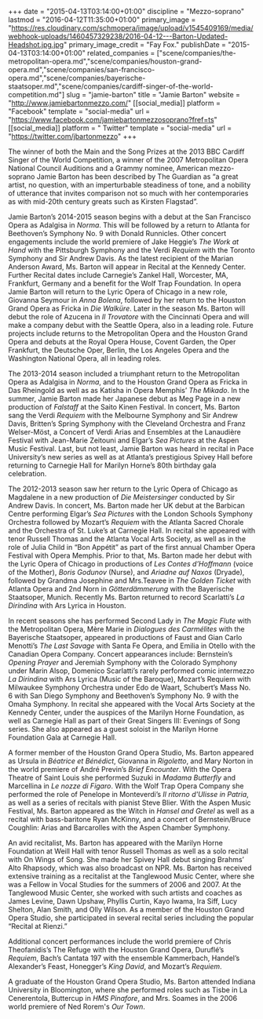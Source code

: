 +++
date = "2015-04-13T03:14:00+01:00"
discipline = "Mezzo-soprano"
lastmod = "2016-04-12T11:35:00+01:00"
primary_image = "https://res.cloudinary.com/schmopera/image/upload/v1545409169/media/webhook-uploads/1460457329238/2016-04-12---Barton-Updated-Headshot.jpg.jpg"
primary_image_credit = "Fay Fox."
publishDate = "2015-04-13T03:14:00+01:00"
related_companies = ["scene/companies/the-metropolitan-opera.md","scene/companies/houston-grand-opera.md","scene/companies/san-francisco-opera.md","scene/companies/bayerische-staatsoper.md","scene/companies/cardiff-singer-of-the-world-competition.md"]
slug = "jamie-barton"
title = "Jamie Barton"
website = "http://www.jamiebartonmezzo.com/"
[[social_media]]
platform = "Facebook"
template = "social-media"
url = "https://www.facebook.com/jamiebartonmezzosoprano?fref=ts"
[[social_media]]
platform = " Twitter"
template = "social-media"
url = "https://twitter.com/jbartonmezzo"
+++

The winner of both the Main and the Song Prizes at the 2013 BBC Cardiff Singer of the World Competition, a winner of the 2007 Metropolitan Opera National Council Auditions and a Grammy nominee, American mezzo-soprano Jamie Barton has been described by The Guardian as “a great artist, no question, with an imperturbable steadiness of tone, and a nobility of utterance that invites comparison not so much with her contemporaries as with mid-20th century greats such as Kirsten Flagstad”. 

Jamie Barton’s 2014-2015 season begins with a debut at the San Francisco Opera as Adalgisa in *Norma*. This will be followed by a return to Atlanta for Beethoven’s Symphony No. 9 with Donald Runnicles. Other concert engagements include the world premiere of Jake Heggie’s *The Work at Hand* with the Pittsburgh Symphony and the Verdi *Requiem* with the Toronto Symphony and Sir Andrew Davis. As the latest recipient of the Marian Anderson Award, Ms. Barton will appear in Recital at the Kennedy Center. Further Recital dates include Carnegie’s Zankel Hall, Worcester, MA, Frankfurt, Germany and a benefit for the Wolf Trap Foundation. In opera Jamie Barton will return to the Lyric Opera of Chicago in a new role, Giovanna Seymour in *Anna Bolena*, followed by her return to the Houston Grand Opera as Fricka in *Die Walküre*. Later in the season Ms. Barton will debut the role of Azucena in *Il Trovatore* with the Cincinnati Opera and will make a company debut with the Seattle Opera, also in a leading role. Future projects include returns to the Metropolitan Opera and the Houston Grand Opera and debuts at the Royal Opera House, Covent Garden, the Oper Frankfurt, the Deutsche Oper, Berlin, the Los Angeles Opera and the Washington National Opera, all in leading roles.

The 2013-2014 season included a triumphant return to the Metropolitan Opera as Adalgisa in *Norma*, and to the Houston Grand Opera as Fricka in Das Rheingold as well as as Katisha in Opera Memphis’ *The Mikado*. In the summer, Jamie Barton made her Japanese debut as Meg Page in a new production of *Falstaff* at the Saito Kinen Festival. In concert, Ms. Barton sang the Verdi *Requiem* with the Melbourne Symphony and Sir Andrew Davis, Britten’s Spring Symphony with the Cleveland Orchestra and Franz Welser-Möst, a Concert of Verdi Arias and Ensembles at the Lanaudière Festival with Jean-Marie Zeitouni and Elgar’s *Sea Pictures* at the Aspen Music Festival. Last, but not least, Jamie Barton was heard in recital in Pace University’s new series as well as at Atlanta’s prestigious Spivey Hall before returning to Carnegie Hall for Marilyn Horne’s 80th birthday gala celebration. 

The 2012-2013 season saw her return to the Lyric Opera of Chicago as Magdalene in a new production of *Die Meistersinger* conducted by Sir Andrew Davis. In concert, Ms. Barton made her UK debut at the Barbican Centre performing Elgar’s *Sea Pictures* with the London Schools Symphony Orchestra followed by Mozart’s *Requiem* with the Atlanta Sacred Chorale and the Orchestra of St. Luke’s at Carnegie Hall. In recital she appeared with tenor Russell Thomas and the Atlanta Vocal Arts Society, as well as in the role of Julia Child in “Bon Appétit” as part of the first annual Chamber Opera Festival with Opera Memphis. Prior to that, Ms. Barton made her debut with the Lyric Opera of Chicago in productions of *Les Contes d’Hoffmann* (voice of the Mother), *Boris Godunov* (Nurse), and *Ariadne auf Naxos* (Dryade), followed by Grandma Josephine and Mrs.Teavee in *The Golden Ticket* with Atlanta Opera and 2nd Norn in *Götterdämmerung* with the Bayerische Staatsoper, Munich. Recently Ms. Barton returned to record Scarlatti’s *La Dirindina* with Ars Lyrica in Houston. 

In recent seasons she has performed Second Lady in *The Magic Flute* with the Metropolitan Opera, Mère Marie in *Dialogues des Carmélites* with the Bayerische Staatsoper, appeared in productions of Faust and Gian Carlo Menotti’s *The Last Savage* with Santa Fe Opera, and Emilia in Otello with the Canadian Opera Company. Concert appearances include: Bernstein’s *Opening Prayer* and Jeremiah Symphony with the Colorado Symphony under Marin Alsop, Domenico Scarlatti’s rarely performed comic intermezzo *La Dirindina* with Ars Lyrica (Music of the Baroque), Mozart’s Requiem with Milwaukee Symphony Orchestra under Edo de Waart, Schubert’s Mass No. 6 with San Diego Symphony and Beethoven’s Symphony No. 9 with the Omaha Symphony. In recital she appeared with the Vocal Arts Society at the Kennedy Center, under the auspices of the Marilyn Horne Foundation, as well as Carnegie Hall as part of their Great Singers III: Evenings of Song series. She also appeared as a guest soloist in the Marilyn Horne Foundation Gala at Carnegie Hall. 

A former member of the Houston Grand Opera Studio, Ms. Barton appeared as Ursula in *Béatrice et Bénédict*, Giovanna in *Rigoletto*, and Mary Norton in the world premiere of André Previn’s *Brief Encounter*. With the Opera Theatre of Saint Louis she performed Suzuki in *Madama Butterfly* and Marcellina in *Le nozze di Figaro*. With the Wolf Trap Opera Company she performed the role of Penelope in Monteverdi’s *Il ritorno d'Ulisse in Patria*, as well as a series of recitals with pianist Steve Blier. With the Aspen Music Festival, Ms. Barton appeared as the Witch in *Hansel and Gretel* as well as a recital with bass-baritone Ryan McKinny, and a concert of Bernstein/Bruce Coughlin: Arias and Barcarolles with the Aspen Chamber Symphony.

An avid recitalist, Ms. Barton has appeared with the Marilyn Horne Foundation at Weill Hall with tenor Russell Thomas as well as a solo recital with On Wings of Song. She made her Spivey Hall debut singing Brahms’ Alto Rhapsody, which was also broadcast on NPR. Ms. Barton has received extensive training as a recitalist at the Tanglewood Music Center, where she was a Fellow in Vocal Studies for the summers of 2006 and 2007. At the Tanglewood Music Center, she worked with such artists and coaches as James Levine, Dawn Upshaw, Phyllis Curtin, Kayo Iwama, Ira Siff, Lucy Shelton, Alan Smith, and Olly Wilson. As a member of the Houston Grand Opera Studio, she participated in several recital series including the popular “Recital at Rienzi.” 

Additional concert performances include the world premiere of Chris Theofanidis’s The Refuge with the Houston Grand Opera, Duruflé’s *Requiem*, Bach’s Cantata 197 with the ensemble Kammerbach, Handel’s Alexander’s Feast, Honegger’s *King David*, and Mozart’s *Requiem*. 

A graduate of the Houston Grand Opera Studio, Ms. Barton attended Indiana University in Bloomington, where she performed roles such as Tisbe in La Cenerentola, Buttercup in *HMS Pinafore*, and Mrs. Soames in the 2006 world premiere of Ned Rorem's *Our Town*.
